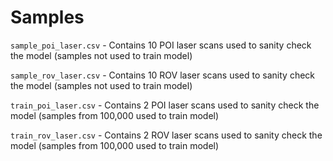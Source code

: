 Samples
===

`sample_poi_laser.csv` - Contains 10 POI laser scans used to sanity check the model (samples not used to train model)

`sample_rov_laser.csv` - Contains 10 ROV laser scans used to sanity check the model (samples not used to train model)

`train_poi_laser.csv` - Contains 2 POI laser scans used to sanity check the model (samples from 100,000 used to train model)

`train_rov_laser.csv` - Contains 2 ROV laser scans used to sanity check the model (samples from 100,000 used to train model)